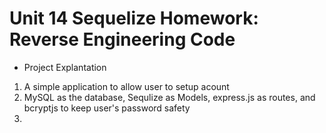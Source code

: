 # Unit 14 Sequelize Homework: Reverse Engineering Code

* Project Explantation

1. A simple application to allow user to setup acount
2. MySQL as the database, Sequlize as Models, express.js as routes, and bcryptjs to keep user's password safety
3.
